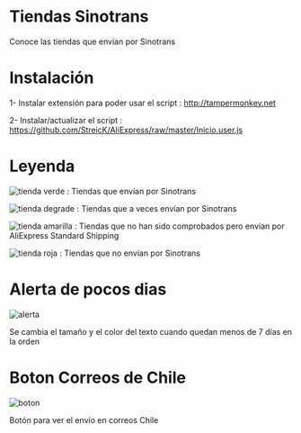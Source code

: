 # Tiendas Sinotrans
Conoce las tiendas que envían por Sinotrans


# Instalación 
1- Instalar extensión para poder usar el script : http://tampermonkey.net

2- Instalar/actualizar el script : https://github.com/StreicK/AliExpress/raw/master/Inicio.user.js


# Leyenda 
![tienda verde](https://i.imgur.com/eSqqzoe.jpg) : Tiendas que envían por Sinotrans

![tienda degrade](https://i.imgur.com/kKOIygi.jpg) : Tiendas que a veces envían por Sinotrans

![tienda amarilla](https://i.imgur.com/H1yuxRs.jpg) : Tiendas que no han sido comprobados pero envían por AliExpress Standard Shipping

![tienda roja](https://i.imgur.com/rNgp3Y2.jpg) : Tiendas que no envían por Sinotrans

# Alerta de pocos dias 

![alerta](http://i.imgur.com/lKQFtQH.jpg)  

Se cambia el tamaño y el color del texto cuando quedan menos de 7 días en la orden     



# Boton Correos de Chile

![boton](http://i.imgur.com/HDas0aS.jpg)

Botón para ver el envío en correos Chile
